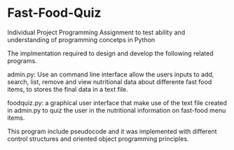 # Fast-Food-Quiz

Individual Project Programming
Assignment to test ability and understanding of programming concetps in Python

The implmentation required to design and develop the following related programs.

admin.py: Use an command line interface allow the users inputs to add, search, list, 
remove and view nutritional data about differente fast food items, to stores the final data in a text file.

foodquiz.py: a graphical user interface that make use of the text file created in admin.py to quiz the user in the nutritional information on fast-food menu items.

This program include pseudocode and it was implemented with different control structures and oriented object programming principles.
